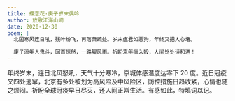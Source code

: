 ```yaml
---
title: 蝶恋花·庚子岁末偶吟
author: 放歌江海山阙
date: 2020-12-30
poem: |
  北国寒风连日吼，残叶纷飞，再落萧疏处。岁末瘟君如恶狗，年终又把人心堵。

  庚子流年人鬼斗，回首惊然，一路腥风雨。祈盼来年瘟入彀，人间处处诗和酒！
---
```


年终岁末，连日北风怒吼，天气十分寒冷，京城体感温度达零下 20 度。近日冠疫又四处逃窜，北京有多处被划为高风险及中风险区，防控措施日趋收紧，心情也随之烦闷。祈盼全球冠疫早日尽灭，还人间正常生活。有感如此，特填词以记。
